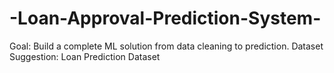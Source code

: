 # -Loan-Approval-Prediction-System-
Goal: Build a complete ML solution from data cleaning to prediction.  Dataset Suggestion: Loan Prediction Dataset

